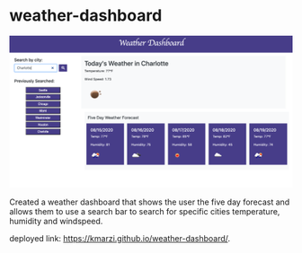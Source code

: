 # weather-dashboard

![weather dashboard screenshot](./assets/ss3.png)

Created a weather dashboard that shows the user the five day forecast and allows them to use a search bar to search for specific cities temperature, humidity and windspeed.


deployed link:  https://kmarzi.github.io/weather-dashboard/.